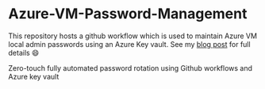 # Azure-VM-Password-Management

This repository hosts a github workflow which is used to maintain Azure VM local admin passwords using an Azure Key vault.
See my [blog post](https://dev.to/pwd9000/automate-password-rotation-with-github-and-azure-412a) for full details :smile:

Zero-touch fully automated password rotation using Github workflows and Azure key vault
